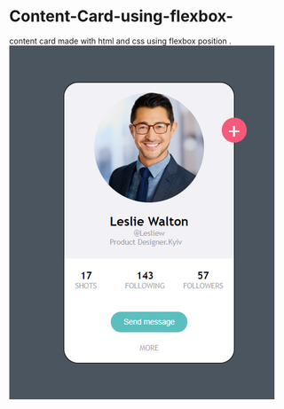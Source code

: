 # Content-Card-using-flexbox-
content card made with html and css using flexbox position .
![Content Card](screen.png)
